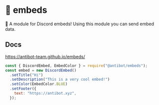 # 🔷 embeds
 🔷 A module for Discord embeds! Using this module you can send embed data.

## Docs
https://antibot-team.github.io/embeds/
```js
const { DiscordEmbed, EmbedColor } = require("@antibot/embeds");
const embed = new DiscordEmbed()
  .setTitle("Hi")
  .setDescription("This is a very cool embed!")
  .setColor(EmbedColor.BLUE)
  .setFooter({
    text: "https://antibot.xyz",
  });
```